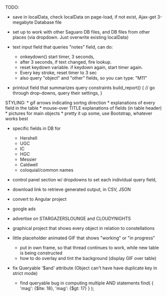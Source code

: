 
TODO:
  - save in localData, check localData on page-load, if not exist, Ajax-get 3-megabyte Database file

  - set up to work with other Saguaro DB files, and DB files from other places
    (via dropdown. Just overwrite existing localData)

  - text input field that queries "notes" field, can do:
    * onkeydown() start timer, 3 seconds, 
    * after 3 seconds, if text changed, fire lookup. 
    * reset keydown variable. if keydown again, start timer again.
    * Every key stroke, reset timer to 3 sec
    * also query "object" and "other" fields, so you can type: "M11"

  - printout field that summarizes query constraints
      build_report() {
        // go through drop-downs, query their settings,
      }

  STYLING:
    * gif arrows indicating sortng direction
    * explanations of every field in the table
    * mouse-over TITLE explanations of fields (in table header)
    * pictures for main objects
    * pretty it up some, use Bootstrap, whatever works best

  - specific fields in DB for 
    - Hershell
    - UGC
    - IC
    - HGC
    - Messier
    - Caldwell
    - coloquial/common names

  - control panel section w/ dropdowns to set each individual query field, 

  - download link to retrieve generated output, in CSV, JSON

  - convert to Angular project

  - google ads

  - advertise on STARGAZERSLOUNGE and CLOUDYNIGHTS

  - graphical <canvas> project that shows every object in relation to constellations
  - little placeholder animated GIF that shows "working" or "in progress"
    * put in own frame, so that thread continues to work, while new table
      is being constructed
    * how to do overlay and tint the background (display GIF over table)

  - fix Queryable '$and' attribute 
    (Object can't have have duplicate key in strict mode)
    * find queryable bug in computing multiple AND statements
      find( { 'mag': {$lte: 18}, 'mag': {$gt: 17} } );


